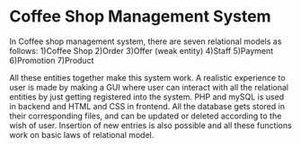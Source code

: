 # Coffee Shop Management System

In Coffee shop management system, there are seven relational models as follows:
1)Coffee Shop
2)Order
3)Offer (weak entity)
4)Staff
5)Payment
6)Promotion
7)Product

All these entities together make this system work. A realistic experience to user is made by making a GUI where user can interact with all the relational entities by just getting registered into the system. PHP and mySQL is used in backend and HTML and CSS in frontend.
All the database gets stored in their corresponding files, and can be updated or deleted according to the wish of user. Insertion of new entries is also possible and all these functions work on basic laws of relational model.
